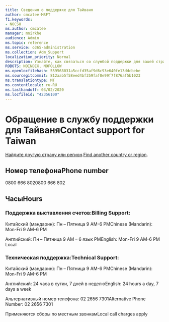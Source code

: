 ```yaml
---
title: Сведения о поддержке для Тайваня
author: cmcatee-MSFT
f1.keywords:
- NOCSH
ms.author: cmcatee
manager: mnirkhe
audience: Admin
ms.topic: reference
ms.service: o365-administration
ms.collection: Adm_Support
localization_priority: Normal
description: Узнайте, как связаться со службой поддержки для вашей страны или региона.
ROBOTS: NOINDEX, NOFOLLOW
ms.openlocfilehash: 559568031a5ccfd35af9d6c93e640fe13ddcbebe
ms.sourcegitcommit: 812aab5f58eed4bf359faf0e99f7f876af5b1023
ms.translationtype: MT
ms.contentlocale: ru-RU
ms.lasthandoff: 03/02/2020
ms.locfileid: "42356100"
---
```

# <a name="contact-support-for-taiwan"></a><span data-ttu-id="76400-103">Обращение в службу поддержки для Тайваня</span><span class="sxs-lookup"><span data-stu-id="76400-103">Contact support for Taiwan</span></span>

<span data-ttu-id="76400-104">[Найдите другую страну или регион](../contact-support-for-business-products.md).</span><span class="sxs-lookup"><span data-stu-id="76400-104">[Find another country or region](../contact-support-for-business-products.md).</span></span>

## <a name="phone-number"></a><span data-ttu-id="76400-105">Номер телефона</span><span class="sxs-lookup"><span data-stu-id="76400-105">Phone number</span></span>
<span data-ttu-id="76400-106">0800 666 802</span><span class="sxs-lookup"><span data-stu-id="76400-106">0800 666 802</span></span>

## <a name="hours"></a><span data-ttu-id="76400-107">Часы</span><span class="sxs-lookup"><span data-stu-id="76400-107">Hours</span></span>
### <a name="billing-support"></a><span data-ttu-id="76400-108">Поддержка выставления счетов:</span><span class="sxs-lookup"><span data-stu-id="76400-108">Billing Support:</span></span>

<span data-ttu-id="76400-109">Китайский (мандарин): Пн – Пятница 9 AM-6 PM</span><span class="sxs-lookup"><span data-stu-id="76400-109">Chinese (Mandarin): Mon-Fri 9 AM-6 PM</span></span>

<span data-ttu-id="76400-110">Английский: Пн – Пятница 9 AM – 6 язык PM</span><span class="sxs-lookup"><span data-stu-id="76400-110">English: Mon-Fri 9 AM-6 PM Local</span></span>

### <a name="technical-support"></a><span data-ttu-id="76400-111">Техническая поддержка:</span><span class="sxs-lookup"><span data-stu-id="76400-111">Technical Support:</span></span>

<span data-ttu-id="76400-112">Китайский (мандарин): Пн – Пятница 9 AM-6 PM</span><span class="sxs-lookup"><span data-stu-id="76400-112">Chinese (Mandarin): Mon-Fri 9 AM-6 PM</span></span>

<span data-ttu-id="76400-113">Английский: 24 часа в сутки, 7 дней в неделю</span><span class="sxs-lookup"><span data-stu-id="76400-113">English: 24 hours a day, 7 days a week</span></span>

<span data-ttu-id="76400-114">Альтернативный номер телефона: 02 2656 7301</span><span class="sxs-lookup"><span data-stu-id="76400-114">Alternative Phone Number: 02 2656 7301</span></span>

<span data-ttu-id="76400-115">Применяются сборы по местным звонкам</span><span class="sxs-lookup"><span data-stu-id="76400-115">Local call charges apply</span></span>
